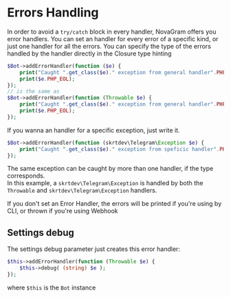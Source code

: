 # Errors Handling

In order to avoid a `try/catch` block in every handler, NovaGram offers you error handlers.
You can set an handler for every error of a specific kind, or just one handler for all the errors.
You can specify the type of the errors handled by the handler directly in the Closure type hinting

```php
$Bot->addErrorHandler(function ($e) {
    print("Caught ".get_class($e)." exception from general handler".PHP_EOL);
    print($e.PHP_EOL);
});
// is the same as
$Bot->addErrorHandler(function (Throwable $e) {
    print("Caught ".get_class($e)." exception from general handler".PHP_EOL);
    print($e.PHP_EOL);
});
```

If you wanna an handler for a specific exception, just write it.

```php
$Bot->addErrorHandler(function (skrtdev\Telegram\Exception $e) {
    print("Caught ".get_class($e)." exception from speficic handler".PHP_EOL);
});
```

The same exception can be caught by more than one handler, if the type corresponds.  
In this example, a `skrtdev\Telegram\Exception` is handled by both the `Throwable` and `skrtdev\Telegram\Exception` handlers.

If you don't set an Error Handler, the errors will be printed if you're using by CLI, or thrown if you're using Webhook

## Settings debug

The settings debug parameter just creates this error handler:
```php
$this->addErrorHandler(function (Throwable $e) {
    $this->debug( (string) $e );
});
```

where `$this` is the `Bot` instance
